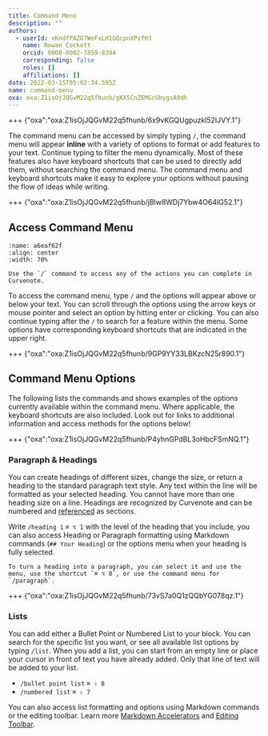 ```yaml
---
title: Command Menu
description: ""
authors:
  - userId: vKndfPAZO7WeFxLH1GQcpnXPzfH3
    name: Rowan Cockett
    orcid: 0000-0002-7859-8394
    corresponding: false
    roles: []
    affiliations: []
date: 2022-03-15T05:02:34.595Z
name: command-menu
oxa: oxa:Z1isOjJQGvM22q5fhunb/gKX5CnZEMGcUbygsA0dh
---
```


+++ {"oxa":"oxa:Z1isOjJQGvM22q5fhunb/6x9vKGQUgpuzkl52IJVY.1"}

The command menu can be accessed by simply typing `/`, the command menu will appear **inline** with a variety of options to format or add features to your text. Continue typing to filter the menu dynamically. Most of these features also have keyboard shortcuts that can be used to directly add them, without searching the command menu. The command menu and keyboard shortcuts make it easy to explore your options without pausing the flow of ideas while writing.

+++ {"oxa":"oxa:Z1isOjJQGvM22q5fhunb/jBlw8WDj7Ybw4O64IG52.1"}

## Access Command Menu

```{figure} images/MshxlXndaLsk3WbJ0ZGy-xbuscBaLDjx7V03omwY2-v3.gif
:name: a6eaf62f
:align: center
:width: 70%

Use the `/` command to access any of the actions you can complete in Curvenote.
```

To access the command menu, type `/` and the options will appear above or below your text. You can scroll through the options using the arrow keys or mouse pointer and select an option by hitting enter or clicking. You can also continue typing after the `/` to search for a feature within the menu. Some options have corresponding keyboard shortcuts that are indicated in the upper right.

+++ {"oxa":"oxa:Z1isOjJQGvM22q5fhunb/9GP9YY33LBKzcN25r890.1"}

## Command Menu Options

The following lists the commands and shows examples of the options currently available within the command menu. Where applicable, the keyboard shortcuts are also included. Look out for links to additional information and access methods for the options below!

+++ {"oxa":"oxa:Z1isOjJQGvM22q5fhunb/P4yhnGPdBL3oHbcFSmNQ.1"}

### Paragraph & Headings

You can create headings of different sizes, change the size, or return a heading to the standard paragraph text style. Any text within the line will be formatted as your selected heading. You cannot have more than one heading size on a line. Headings are recognized by Curvenote and can be numbered and [referenced](oxa:Z1isOjJQGvM22q5fhunb/kM7RCPH0vEYtXYMgTN6G "Internal References") as sections.

Write `/heading 1` `⌘ ⌥ 1` with the level of the heading that you include, you can also access Heading or Paragraph formatting using Markdown commands (`## Your Heading`) or the options menu when your heading is fully selected.

````{important}
To turn a heading into a paragraph, you can select it and use the menu, use the shortcut `⌘ ⌥ 0`, or use the command menu for `/paragraph`.

````

+++ {"oxa":"oxa:Z1isOjJQGvM22q5fhunb/73vS7a0Q1zQQbYG078qz.1"}

### Lists

You can add either a Bullet Point or Numbered List to your block. You can search for the specific list you want, or see all available list options by typing `/list`. When you add a list, you can start from an empty line or place your cursor in front of text you have already added. Only that line of text will be added to your list.

- `/bullet point list` `⌘ ⇧ 8`
- `/numbered list` `⌘ ⇧ 7`

You can also access list formatting and options using Markdown commands or the editing toolbar. Learn more [Markdown Accelerators](oxa:Z1isOjJQGvM22q5fhunb/CR4x2BBf2tUF5l0BmMNK "Markdown Accelerators") and [Editing Toolbar](oxa:Z1isOjJQGvM22q5fhunb/FXp6KALoOyrnk0w5XgQT "Editing Toolbar").

